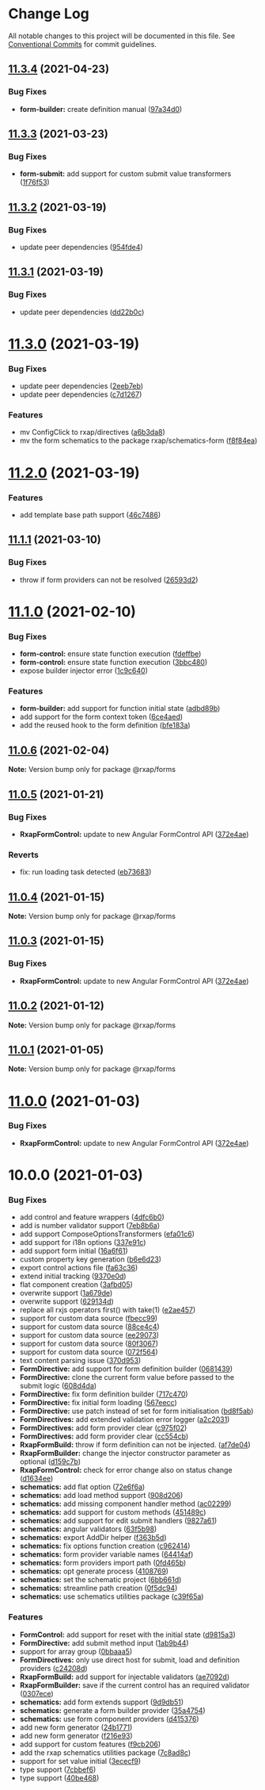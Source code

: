 # Change Log

All notable changes to this project will be documented in this file.
See [Conventional Commits](https://conventionalcommits.org) for commit guidelines.

## [11.3.4](https://gitlab.com/rxap/packages/compare/@rxap/forms@11.3.3...@rxap/forms@11.3.4) (2021-04-23)


### Bug Fixes

* **form-builder:** create definition manual ([97a34d0](https://gitlab.com/rxap/packages/commit/97a34d0dc8f7df6a1cdfdba7d0d8eb51dfdc5083))





## [11.3.3](https://gitlab.com/rxap/packages/compare/@rxap/forms@11.3.2...@rxap/forms@11.3.3) (2021-03-23)


### Bug Fixes

* **form-submit:** add support for custom submit value transformers ([1f76f53](https://gitlab.com/rxap/packages/commit/1f76f53ae2b2f1fd3793caceb15a9b2b56902b19))





## [11.3.2](https://gitlab.com/rxap/packages/compare/@rxap/forms@11.3.1...@rxap/forms@11.3.2) (2021-03-19)


### Bug Fixes

* update peer dependencies ([954fde4](https://gitlab.com/rxap/packages/commit/954fde47836ff0c1f25a77c33ff871ddc7685b6c))





## [11.3.1](https://gitlab.com/rxap/packages/compare/@rxap/forms@11.3.0...@rxap/forms@11.3.1) (2021-03-19)


### Bug Fixes

* update peer dependencies ([dd22b0c](https://gitlab.com/rxap/packages/commit/dd22b0ce053bc266c7aea659a2faf3be39f424e7))





# [11.3.0](https://gitlab.com/rxap/packages/compare/@rxap/forms@11.2.0...@rxap/forms@11.3.0) (2021-03-19)


### Bug Fixes

* update peer dependencies ([2eeb7eb](https://gitlab.com/rxap/packages/commit/2eeb7eb85eedd6d610e855dc1724c7153cf01fd0))
* update peer dependencies ([c7d1267](https://gitlab.com/rxap/packages/commit/c7d12671f3efc198985cddee92caa2558e74b023))


### Features

* mv ConfigClick to rxap/directives ([a6b3da8](https://gitlab.com/rxap/packages/commit/a6b3da8551a8f2659e8134aa9881d0f0cb1c607e))
* mv the form schematics to the package rxap/schematics-form ([f8f84ea](https://gitlab.com/rxap/packages/commit/f8f84ea67a782af3bbbc37c65500c209825edfc0))





# [11.2.0](https://gitlab.com/rxap/packages/compare/@rxap/forms@11.1.1...@rxap/forms@11.2.0) (2021-03-19)


### Features

* add template base path support ([46c7486](https://gitlab.com/rxap/packages/commit/46c74866397d1e1c963c8ced70a6a0f83ee82c5a))





## [11.1.1](https://gitlab.com/rxap/packages/compare/@rxap/forms@11.1.0...@rxap/forms@11.1.1) (2021-03-10)


### Bug Fixes

* throw if form providers can not be resolved ([26593d2](https://gitlab.com/rxap/packages/commit/26593d2c7653e4a990fb5dfcb8d050f5021c74dc))





# [11.1.0](https://gitlab.com/rxap/packages/compare/@rxap/forms@11.0.6...@rxap/forms@11.1.0) (2021-02-10)


### Bug Fixes

* **form-control:** ensure state function execution ([fdeffbe](https://gitlab.com/rxap/packages/commit/fdeffbe33a675621c721eff0204a62abb096a24b))
* **form-control:** ensure state function execution ([3bbc480](https://gitlab.com/rxap/packages/commit/3bbc480540fc68d3d48c50bdaf67ac7481b15c7d))
* expose builder injector error ([1c9c640](https://gitlab.com/rxap/packages/commit/1c9c6406bceb170126b8abf91e296b0e64574a21))


### Features

* **form-builder:** add support for function initial state ([adbd89b](https://gitlab.com/rxap/packages/commit/adbd89bcd5918bb81aca033fd2742487bbce23d0))
* add support for the form context token ([6ce4aed](https://gitlab.com/rxap/packages/commit/6ce4aed51c369336db8032fbcedf37e9b4bcd7d9))
* add the reused hook to the form definition ([bfe183a](https://gitlab.com/rxap/packages/commit/bfe183a44e1f3954fd4037f1664eafad103f4555))





## [11.0.6](https://gitlab.com/rxap/packages/compare/@rxap/forms@11.0.5...@rxap/forms@11.0.6) (2021-02-04)

**Note:** Version bump only for package @rxap/forms





## [11.0.5](https://gitlab.com/rxap/packages/compare/@rxap/forms@10.1.1...@rxap/forms@11.0.5) (2021-01-21)


### Bug Fixes

* **RxapFormControl:** update to new Angular FormControl API ([372e4ae](https://gitlab.com/rxap/packages/commit/372e4aec82082e1ef60c632a05df87bcc5791355))


### Reverts

* fix: run loading task detected ([eb73683](https://gitlab.com/rxap/packages/commit/eb73683802a58a25839c77d6e50579c5610024be))





## [11.0.4](https://gitlab.com/rxap/packages/compare/@rxap/forms@11.0.3...@rxap/forms@11.0.4) (2021-01-15)

**Note:** Version bump only for package @rxap/forms





## [11.0.3](https://gitlab.com/rxap/packages/compare/@rxap/forms@10.0.2...@rxap/forms@11.0.3) (2021-01-15)


### Bug Fixes

* **RxapFormControl:** update to new Angular FormControl API ([372e4ae](https://gitlab.com/rxap/packages/commit/372e4aec82082e1ef60c632a05df87bcc5791355))





## [11.0.2](https://gitlab.com/rxap/packages/compare/@rxap/forms@11.0.1...@rxap/forms@11.0.2) (2021-01-12)

**Note:** Version bump only for package @rxap/forms





## [11.0.1](https://gitlab.com/rxap/packages/compare/@rxap/forms@11.0.0...@rxap/forms@11.0.1) (2021-01-05)

**Note:** Version bump only for package @rxap/forms





# [11.0.0](https://gitlab.com/rxap/packages/compare/@rxap/forms@10.0.0...@rxap/forms@11.0.0) (2021-01-03)


### Bug Fixes

* **RxapFormControl:** update to new Angular FormControl API ([372e4ae](https://gitlab.com/rxap/packages/commit/372e4aec82082e1ef60c632a05df87bcc5791355))





# 10.0.0 (2021-01-03)


### Bug Fixes

* add control and feature wrappers ([4dfc6b0](https://gitlab.com/rxap/packages/commit/4dfc6b0fa9636febafcda05b141b6686ee207f77))
* add is number validator support ([7eb8b6a](https://gitlab.com/rxap/packages/commit/7eb8b6a4228efc014bfba6185111e9aa3acd31cd))
* add support ComposeOptionsTransformers ([efa01c6](https://gitlab.com/rxap/packages/commit/efa01c66240b318496f4dd860430a96dae617d68))
* add support for i18n options ([337e91c](https://gitlab.com/rxap/packages/commit/337e91c49c140c1b1123831521742b9c16b4ce69))
* add support form initial ([16a6f61](https://gitlab.com/rxap/packages/commit/16a6f61bc5e695bcb3e07c77006b908ef9e56cfb))
* custom property key generation ([b6e6d23](https://gitlab.com/rxap/packages/commit/b6e6d23215f0b35e0de2d35003b186a3d435b8e4))
* export control actions file ([fa63c36](https://gitlab.com/rxap/packages/commit/fa63c368a84a765cb8c4bdb99a3290f039b0ba8c))
* extend initial tracking ([9370e0d](https://gitlab.com/rxap/packages/commit/9370e0d7ce26283b97934300de8422f0dd3edc96))
* flat component creation ([3afbd05](https://gitlab.com/rxap/packages/commit/3afbd052f71be97b1805959a005ea746f38da184))
* overwrite support ([1a679de](https://gitlab.com/rxap/packages/commit/1a679dee90e0a348a9846dadebf17f710d24c44c))
* overwrite support ([629134d](https://gitlab.com/rxap/packages/commit/629134dba9475ce52f66715968cfd363f034bae0))
* replace all rxjs operators first() with take(1) ([e2ae457](https://gitlab.com/rxap/packages/commit/e2ae45771c8b01f30fc1a00f962e067d610296b7))
* support for custom data source ([fbecc99](https://gitlab.com/rxap/packages/commit/fbecc99f1380b13677ef23fc97ba103392e3ff54))
* support for custom data source ([88ce4c4](https://gitlab.com/rxap/packages/commit/88ce4c42ebec6ae7fab62f00bdc3f83431d4268a))
* support for custom data source ([ee29073](https://gitlab.com/rxap/packages/commit/ee2907329c0e47bb858b663bf16afe6b05c68836))
* support for custom data source ([80f3067](https://gitlab.com/rxap/packages/commit/80f30676323823208de2e2fac871aca7288bbef9))
* support for custom data source ([072f564](https://gitlab.com/rxap/packages/commit/072f56489d319c9cc00c112e45bf22818ce534b0))
* text content parsing issue ([370d953](https://gitlab.com/rxap/packages/commit/370d9537c2f0b37375f65022dbe9f38a1a295e99))
* **FormDirective:** add support for form definition builder ([0681439](https://gitlab.com/rxap/packages/commit/06814390d21c18b0b2324d8a4bc0b0fb2bf4520c))
* **FormDirective:** clone the current form value before passed to the submit logic ([608d4da](https://gitlab.com/rxap/packages/commit/608d4da9765f5c74044d089e240d60700a3eac4b))
* **FormDirective:** fix form definition builder ([717c470](https://gitlab.com/rxap/packages/commit/717c4700e121d83e7d285f3a6e4589c1686e773c))
* **FormDirective:** fix initial form loading ([567eecc](https://gitlab.com/rxap/packages/commit/567eecc046c8d62233b67bb09fd732fef988169b))
* **FormDirective:** use patch instead of set for form initialisation ([bd8f5ab](https://gitlab.com/rxap/packages/commit/bd8f5ab5fb659c2cf18b1ec6a3b4e58de086fec0))
* **FormDirectives:** add extended validation error logger ([a2c2031](https://gitlab.com/rxap/packages/commit/a2c2031caeb35e93833bfc2617ce71acbf24d8a1))
* **FormDirectives:** add form provider clear ([c975f02](https://gitlab.com/rxap/packages/commit/c975f027959a3d940b34efe682c0cfa29c115b67))
* **FormDirectives:** add form provider clear ([cc554cb](https://gitlab.com/rxap/packages/commit/cc554cbdfd45b1a5d7935f51bba286048c295403))
* **RxapFormBuild:** throw if form definition can not be injected. ([af7de04](https://gitlab.com/rxap/packages/commit/af7de04dd58e831a77f7761dcc1e06ed8cb83643))
* **RxapFormBuilder:** change the injector constructor parameter as optional ([d159c7b](https://gitlab.com/rxap/packages/commit/d159c7bf1c7ab27868493a39c08b19a4d51fc80b))
* **RxapFormControl:** check for error change also on status change ([d1634ee](https://gitlab.com/rxap/packages/commit/d1634ee864055dd3a6a0c95949e8e2ee40c11e69))
* **schematics:** add flat option ([72e6f6a](https://gitlab.com/rxap/packages/commit/72e6f6aaec8488867fd29a1b76a62b509a731887))
* **schematics:** add load method support ([908d206](https://gitlab.com/rxap/packages/commit/908d20631562ad0cc1bb1e64f1dfaf2a9a691c03))
* **schematics:** add missing component handler method ([ac02299](https://gitlab.com/rxap/packages/commit/ac02299bae1050a41739da9f9dbc301c5c849342))
* **schematics:** add support for custom methods ([451489c](https://gitlab.com/rxap/packages/commit/451489c02b0cdafbbe2d5426a954df4d532ae043))
* **schematics:** add support for edit submit handlers ([9827a61](https://gitlab.com/rxap/packages/commit/9827a611b82f06dc92761fa94835f39cd0a13a4d))
* **schematics:** angular validators ([63f5b98](https://gitlab.com/rxap/packages/commit/63f5b987b47285c1c2d8e6ec9dd3af7798dbd5da))
* **schematics:** export AddDir helper ([f363b5d](https://gitlab.com/rxap/packages/commit/f363b5d0e37af73629b8e925553f3247fd7e4dc8))
* **schematics:** fix options function creation ([c962414](https://gitlab.com/rxap/packages/commit/c9624148090263e35bdf96f16f43eb6d5ebb29fb))
* **schematics:** form provider variable names ([64414af](https://gitlab.com/rxap/packages/commit/64414af582410f3ebc6c875ac70be79ffb521645))
* **schematics:** form providers import path ([0fd465b](https://gitlab.com/rxap/packages/commit/0fd465b66229df63e085e4293b56dd46b23d513a))
* **schematics:** opt generate process ([4108769](https://gitlab.com/rxap/packages/commit/4108769c4749ac5e7007983eee396ff3f3be8ca0))
* **schematics:** set the schematic project ([6bb661d](https://gitlab.com/rxap/packages/commit/6bb661db787e3c398eef09cd68f4923d9904a27c))
* **schematics:** streamline path creation ([0f5dc94](https://gitlab.com/rxap/packages/commit/0f5dc944cb79f964a7a6ea9f3332db722ff3dcf4))
* **schematics:** use schematics utilities package ([c39f65a](https://gitlab.com/rxap/packages/commit/c39f65a2783cf85def377f0bc4d4b08022cde0ea))


### Features

* **FormControl:** add support for reset with the initial state ([d9815a3](https://gitlab.com/rxap/packages/commit/d9815a3b65e20dffc464ac01673ebbff050cacd7))
* **FormDirective:** add submit method input ([1ab9b44](https://gitlab.com/rxap/packages/commit/1ab9b4417376b81f3288bde07261b4846a66516c))
* support for array group ([0bbaaa5](https://gitlab.com/rxap/packages/commit/0bbaaa51ad0de531da47883979a7ee0a56cdc221))
* **FormDirectives:** only use direct host for submit, load and definition providers ([c24208d](https://gitlab.com/rxap/packages/commit/c24208da5f326ae788c5ea959369c0a18c886dfd))
* **RxapFormBuild:** add support for injectable validators ([ae7092d](https://gitlab.com/rxap/packages/commit/ae7092d4f39512dbd5d6377c960067ad7a8b29ef))
* **RxapFormBuilder:** save if the current control has an required validator ([0307ece](https://gitlab.com/rxap/packages/commit/0307ece2ee21daa21fc4e2dd9c5a1a4e95e2e90a))
* **schematics:** add form extends support ([9d9db51](https://gitlab.com/rxap/packages/commit/9d9db51691ee20af02679daf979040c6d2df3bb3))
* **schematics:** generate a form builder provider ([35a4754](https://gitlab.com/rxap/packages/commit/35a4754798e1c7de0fa7e1ce2a261491b7fb6aaa))
* **schematics:** use form component providers ([d415376](https://gitlab.com/rxap/packages/commit/d415376814de8096a33d4e3acd0f4a74767ef4bd))
* add new form generator ([24b1771](https://gitlab.com/rxap/packages/commit/24b1771b003aca3578f876857aeaf44aef9def6b))
* add new form generator ([f216e93](https://gitlab.com/rxap/packages/commit/f216e9395df1fc7d1b948b69c27f36ea3933aa93))
* add support for custom features ([f9cb206](https://gitlab.com/rxap/packages/commit/f9cb2063dd07819a94cb3f7ae5424891f5396098))
* add the rxap schematics utilities package ([7c8ad8c](https://gitlab.com/rxap/packages/commit/7c8ad8ccc5275fd3235ec62a21174326fe50fb02))
* support for set value initial ([3ececf9](https://gitlab.com/rxap/packages/commit/3ececf92fced19a319477eb001b1b45d62c2dcc3))
* type support ([7cbbef6](https://gitlab.com/rxap/packages/commit/7cbbef67e5c7ebea37d474f46616ac50d2e92687))
* type support ([40be468](https://gitlab.com/rxap/packages/commit/40be468c0ddc9976a86c7a528bd2ab186134763d))
